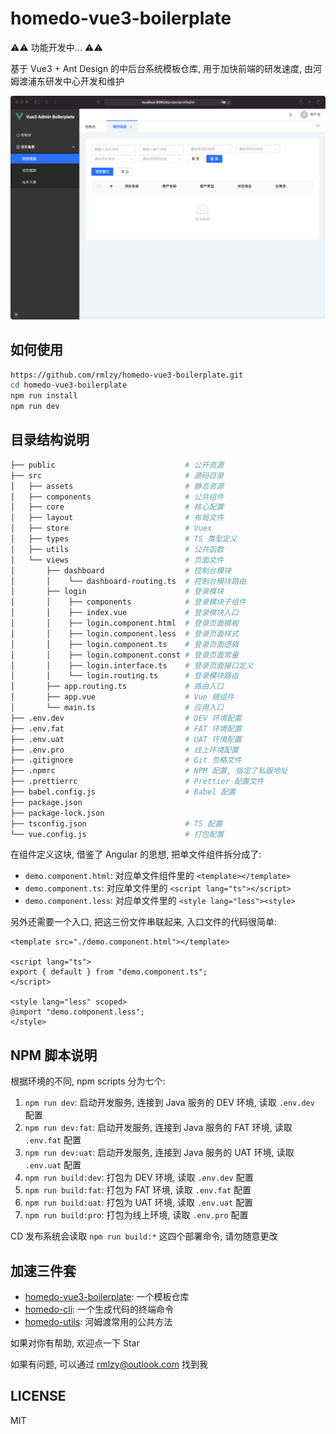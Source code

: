 # homedo-vue3-boilerplate

⚠️⚠️ 功能开发中... ⚠️⚠️

基于 Vue3 + Ant Design 的中后台系统模板仓库, 用于加快前端的研发速度, 由河姆渡浦东研发中心开发和维护

![](./doc/preview.png)

## 如何使用

```bash
https://github.com/rmlzy/homedo-vue3-boilerplate.git
cd homedo-vue3-boilerplate
npm run install
npm run dev
```

## 目录结构说明
```bash
├── public                             # 公开资源
├── src                                # 源码目录
│   ├── assets                         # 静态资源
│   ├── components                     # 公共组件
│   ├── core                           # 核心配置
│   ├── layout                         # 布局文件
│   ├── store                          # Vuex
│   ├── types                          # TS 类型定义
│   ├── utils                          # 公共函数
│   └── views                          # 页面文件
│       ├── dashboard                  # 控制台模块
│       │    └── dashboard-routing.ts  # 控制台模块路由
│       ├── login                      # 登录模块
│       │    ├── components            # 登录模块子组件
│       │    ├── index.vue             # 登录模块入口
│       │    ├── login.component.html  # 登录页面模板
│       │    ├── login.component.less  # 登录页面样式
│       │    ├── login.component.ts    # 登录页面逻辑
│       │    ├── login.component.const # 登录页面常量
│       │    ├── login.interface.ts    # 登录页面接口定义
│       │    └── login.routing.ts      # 登录模块路由
│       ├── app.routing.ts             # 路由入口
│       ├── app.vue                    # Vue 根组件
│       └── main.ts                    # 应用入口
├── .env.dev                           # DEV 环境配置
├── .env.fat                           # FAT 环境配置
├── .env.uat                           # UAT 环境配置
├── .env.pro                           # 线上环境配置
├── .gitignore                         # Git 忽略文件
├── .npmrc                             # NPM 配置, 指定了私服地址
├── .prettierrc                        # Prettier 配置文件
├── babel.config.js                    # Babel 配置
├── package.json
├── package-lock.json
├── tsconfig.json                      # TS 配置
└── vue.config.js                      # 打包配置
```

在组件定义这块, 借鉴了 Angular 的思想, 把单文件组件拆分成了:
+ `demo.component.html`: 对应单文件组件里的 `<template></template>`
+ `demo.component.ts`: 对应单文件里的 `<script lang="ts"></script>`
+ `demo.component.less`: 对应单文件里的 `<style lang="less"><style>`

另外还需要一个入口, 把这三份文件串联起来, 入口文件的代码很简单:

```vue
<template src="./demo.component.html"></template>

<script lang="ts">
export { default } from "demo.component.ts";
</script>

<style lang="less" scoped>
@import "demo.component.less";
</style>
```

## NPM 脚本说明
根据环境的不同, npm scripts 分为七个:

1. `npm run dev`: 启动开发服务, 连接到 Java 服务的 DEV 环境, 读取 `.env.dev` 配置
2. `npm run dev:fat`: 启动开发服务, 连接到 Java 服务的 FAT 环境, 读取 `.env.fat` 配置
3. `npm run dev:uat`: 启动开发服务, 连接到 Java 服务的 UAT 环境, 读取 `.env.uat` 配置
4. `npm run build:dev`: 打包为 DEV 环境, 读取 `.env.dev` 配置
5. `npm run build:fat`: 打包为 FAT 环境, 读取 `.env.fat` 配置
6. `npm run build:uat`: 打包为 UAT 环境, 读取 `.env.uat` 配置
7. `npm run build:pro`: 打包为线上环境, 读取 `.env.pro` 配置

CD 发布系统会读取 `npm run build:*` 这四个部署命令, 请勿随意更改

## 加速三件套
+ [homedo-vue3-boilerplate](https://github.com/rmlzy/homedo-vue3-boilerplate): 一个模板仓库
+ [homedo-cli](https://github.com/rmlzy/homedo-cli): 一个生成代码的终端命令
+ [homedo-utils](https://github.com/rmlzy/homedo-utils): 河姆渡常用的公共方法

如果对你有帮助, 欢迎点一下 Star

如果有问题, 可以通过 rmlzy@outlook.com 找到我

## LICENSE
MIT
